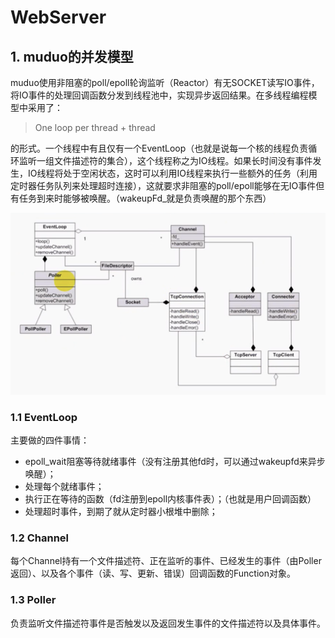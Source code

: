# WebServer

## 1. muduo的并发模型

muduo使用非阻塞的poll/epoll轮询监听（Reactor）有无SOCKET读写IO事件，将IO事件的处理回调函数分发到线程池中，实现异步返回结果。在多线程编程模型中采用了：

> One loop per thread + thread

的形式。一个线程中有且仅有一个EventLoop（也就是说每一个核的线程负责循环监听一组文件描述符的集合），这个线程称之为IO线程。如果长时间没有事件发生，IO线程将处于空闲状态，这时可以利用IO线程来执行一些额外的任务（利用定时器任务队列来处理超时连接），这就要求非阻塞的poll/epoll能够在无IO事件但有任务到来时能够被唤醒。（wakeupFd_就是负责唤醒的那个东西）

![muduo关键过程UML](WebServer.assets/muduo关键过程UML.png) 

### 1.1 EventLoop

主要做的四件事情：

+ epoll_wait阻塞等待就绪事件（没有注册其他fd时，可以通过wakeupfd来异步唤醒）；
+ 处理每个就绪事件；
+ 执行正在等待的函数（fd注册到epoll内核事件表）；（也就是用户回调函数）
+ 处理超时事件，到期了就从定时器小根堆中删除；

### 1.2 Channel

每个Channel持有一个文件描述符、正在监听的事件、已经发生的事件（由Poller返回）、以及各个事件（读、写、更新、错误）回调函数的Function对象。

### 1.3 Poller

负责监听文件描述符事件是否触发以及返回发生事件的文件描述符以及具体事件。

